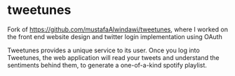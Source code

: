 # tweetunes

Fork of https://github.com/mustafaAlwindawi/tweetunes, where I worked on the front end website design and twitter login implementation using OAuth

Tweetunes provides a unique service to its user. Once you log into Tweetunes, the web application will read your tweets and understand the sentiments behind them, to generate a one-of-a-kind spotify playlist.
